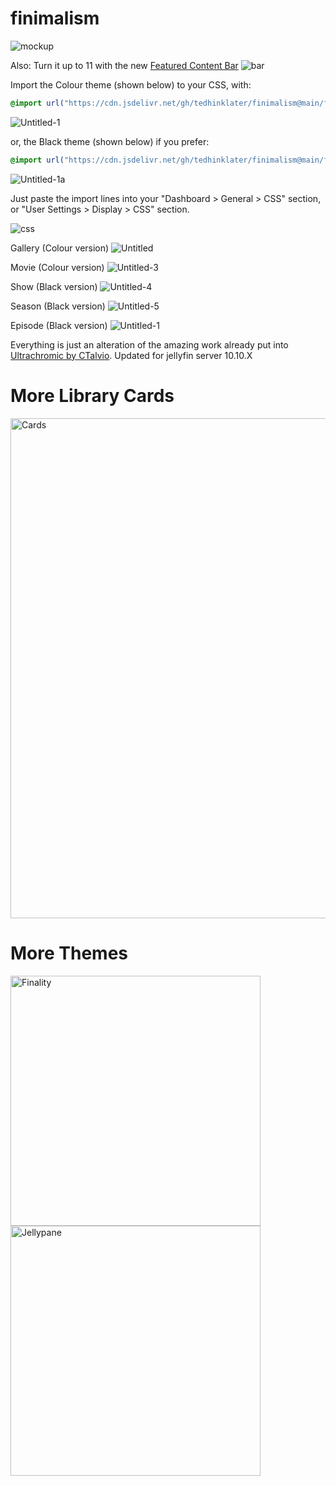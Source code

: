 # finimalism
![mockup](https://i.imgur.com/TvTV8jq.jpeg)

Also: Turn it up to 11 with the new [Featured Content Bar](https://github.com/tedhinklater/Jellyfin-Featured-Content-Bar) 
![bar](https://github.com/user-attachments/assets/f2c45f47-3530-4525-9f89-fe4e96c7676f)

Import the Colour theme (shown below) to your CSS, with:

```css
@import url("https://cdn.jsdelivr.net/gh/tedhinklater/finimalism@main/finimalism7.css");

```

![Untitled-1](https://github.com/user-attachments/assets/2f3d02b8-d5bd-4a8b-a9cd-79f5a11f9319)

or, the Black theme (shown below) if you prefer:

```css
@import url("https://cdn.jsdelivr.net/gh/tedhinklater/finimalism@main/finimalism-just-black.css");

```

![Untitled-1a](https://github.com/user-attachments/assets/d7a12567-2d5a-4d56-bd6f-60b80b65a86f)

Just paste the import lines into your "Dashboard > General > CSS" section, or "User Settings > Display > CSS" section.

![css](https://github.com/user-attachments/assets/f137ab3d-5ab1-431c-ad2f-9541145f9e8d)

Gallery (Colour version)
![Untitled](https://github.com/user-attachments/assets/04d8c11e-f825-4742-b384-78f0c99c038c)

Movie (Colour version)
![Untitled-3](https://github.com/user-attachments/assets/832b257d-1176-4250-8e1f-c096b08bdbe9)

Show (Black version)
![Untitled-4](https://github.com/user-attachments/assets/d1138008-2e07-4fcc-830a-80df34650f36)

Season (Black version)
![Untitled-5](https://github.com/user-attachments/assets/e3f40190-8091-427a-b541-500e599e1b96)

Episode (Black version)
![Untitled-1](https://github.com/user-attachments/assets/04b19af0-f51b-4253-ad21-2d305111dbba)

Everything is just an alteration of the amazing work already put into [Ultrachromic by CTalvio](https://github.com/CTalvio/Ultrachromic). Updated for jellyfin server 10.10.X

# More Library Cards 
<a href="https://github.com/Phantomwise/jellyfin-custom-thumbnails-collection"><img src="https://i.imgur.com/aWUsxMG.png" alt="Cards" width="800"/></a>

# More Themes

<a href="https://github.com/tedhinklater/finality"><img src="https://i.imgur.com/54wZsvH.png" alt="Finality" width="400"/></a> 
<a href="https://github.com/tedhinklater/Jellypane"><img src="https://i.imgur.com/RHFcIA9.png" alt="Jellypane" width="400"/></a>
